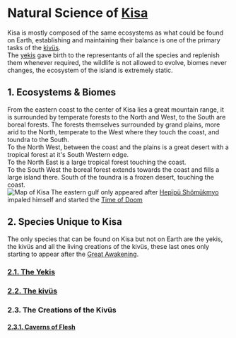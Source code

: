 
# Natural Science of [Kisa](../Kivümi%20Language/Kivümi%20Dictionary/Kisa.md)

Kisa is mostly composed of the same ecosystems as what could be found on Earth, establishing and maintaining their balance is one of the primary tasks of the [kivüs](./Unique%20Species/kivü.md).  
The [yekis](./Unique%20Species/yeki.md) gave birth to the representants of all the species and replenish them whenever required, the wildlife is not allowed to evolve, biomes never changes, the ecosystem of the island is extremely static.

## 1. Ecosystems & Biomes

From the eastern coast to the center of Kisa lies a great mountain range, it is surrounded by temperate forests to the North and West, to the South are boreal forests. The forests themselves surrounded by grand plains, more arid to the North, temperate to the West where they touch the coast, and toundra to the South.  
To the North West, between the coast and the plains is a great desert with a tropical forest at it's South Western edge.  
To the North East is a large tropical forest touching the coast.  
To the South West the boreal forest extends towards the coast and fills a large island there.
South of the toundra is a frozen desert, touching the coast.  
![Map of Kisa](../Pictures/Maps/KisaPrototype.png)
The eastern gulf only appeared after [Hepïpü Shömükmyo](../Characters/Hepïpü%20Shömükmyo.md) impaled himself and started the [Time of Doom](<../History of Kisa.md#3-time-of-doom>)

## 2. Species Unique to Kisa

The only species that can be found on Kisa but not on Earth are the yekis, the kivüs and all the living creations of the kivüs, these last ones only starting to appear after the [Great Awakening](<../History of Kisa.md#211-0---the-great-awakening>).  

### [2.1. The Yekis](./Unique%20Species/yeki.md)

### [2.2. The kivüs](./Unique%20Species/kivü.md)

### 2.3. The Creations of the Kivüs

#### [2.3.1. Caverns of Flesh](./Unique%20Species/Caverns%20of%20Flesh.md)
